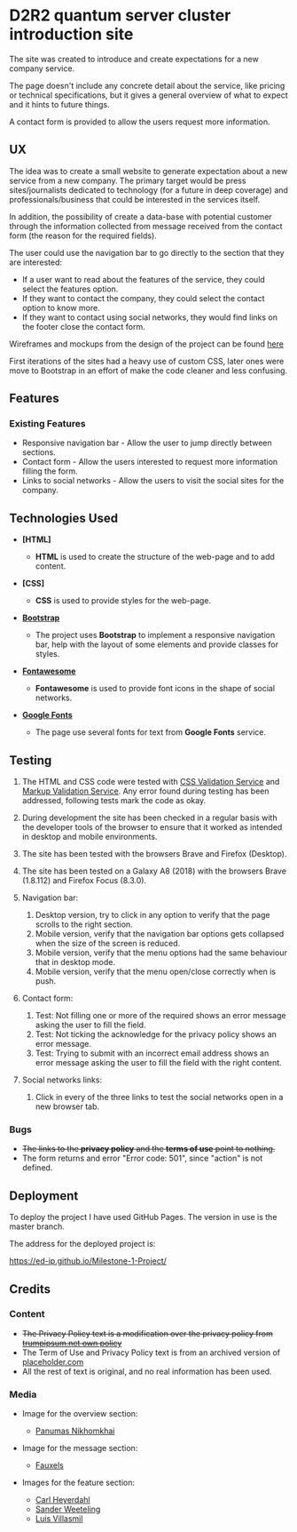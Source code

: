 # D2R2 quantum server cluster introduction site

The site was created to introduce and create expectations for a new company service.

The page doesn't include any concrete detail about the service, like pricing or technical specifications, but it gives
a general overview of what to expect and it hints to future things.

A contact form is provided to allow the users request more information.
 
## UX

The idea was to create a small website to generate expectation about a new service from a new company.
The primary target would be press sites/journalists dedicated to technology (for a future in deep coverage) and professionals/business that could be interested in the services itself.

In addition, the possibility of create a data-base with potential customer through the information collected from message received from the contact form (the reason for the required fields).

The user could use the navigation bar to go directly to the section that they are interested:

- If a user want to read about the features of the service, they could select the features option.
- If they want to contact the company, they could select the contact option to know more.
- If they want to contact using social networks, they would find links on the footer close the contact form.

Wireframes and mockups from the design of the project can be found [here](https://github.com/ED-IP/Milestone-1-Project/blob/master/Wireframes/Mockups_and_wireframes.pdf)

First iterations of the sites had a heavy use of custom CSS, later ones were move to Bootstrap in an effort of make the code cleaner and less confusing.

## Features

### Existing Features
- Responsive navigation bar - Allow the user to jump directly between sections.
- Contact form - Allow the users interested to request more information filling the form.
- Links to social networks - Allow the users to visit the social sites for the company.

## Technologies Used

- **[HTML]**
	- **HTML** is used to create the structure of the web-page and to add content.
	
- **[CSS]**
	- **CSS** is used to provide styles for the web-page.

- **[Bootstrap](https://getbootstrap.com/)**
    - The project uses **Bootstrap** to implement a responsive navigation bar, help with the layout of some elements and provide classes for styles.

- **[Fontawesome](https://fontawesome.com/)**
	- **Fontawesome** is used to provide font icons in the shape of social networks.
	
- **[Google Fonts](https://fonts.google.com/)**
	- The page use several fonts for text from **Google Fonts** service.


## Testing

1. The HTML and CSS code were tested with [CSS Validation Service](https://jigsaw.w3.org/css-validator/) and [Markup Validation Service](https://validator.w3.org/).
   Any error found during testing has been addressed, following tests mark the code as okay.
  
2. During development the site has been checked in a regular basis with the developer tools of the browser to ensure that it worked as intended in desktop and mobile environments.

3. The site has been tested with the browsers Brave and Firefox (Desktop).

4. The site has been tested on a Galaxy A8 (2018) with the browsers Brave (1.8.112) and Firefox Focus (8.3.0).

5. Navigation bar:
	1. Desktop version, try to click in any option to verify that the page scrolls to the right section.
	2. Mobile version, verify that the navigation bar options gets collapsed when the size of the screen is reduced.
	3. Mobile version, verify that the menu options had the same behaviour that in desktop mode.
	4. Mobile version, verify that the menu open/close correctly when is push.

6. Contact form:
	1. Test: Not filling one or more of the required shows an error message asking the user to fill the field.
	2. Test: Not ticking the acknowledge for the privacy policy shows an error message.
	3. Test: Trying to submit with an incorrect email address shows an error message asking the user to fill the field with the right content.
	
7. Social networks links:
	1. Click in every of the three links to test the social networks open in a new browser tab.



### Bugs

- ~~The links to the **privacy policy** and the **terms of use** point to nothing.~~
- The form returns and error "Error code: 501", since "action" is not defined.


## Deployment

To deploy the project I have used GitHub Pages. The version in use is the master branch.

The address for the deployed project is:

https://ed-ip.github.io/Milestone-1-Project/


## Credits

### Content

- ~~The Privacy Policy text is a modification over the privacy policy from [trumpipsum.net own policy](https://trumpipsum.net/privacy-policy/)~~
- The Term of Use and Privacy Policy text is from an archived version of [placeholder.com](https://web.archive.org/web/20200216231943/https://placeholder.com/about/privacy/#content)
- All the rest of text is original, and no real information has been used.

### Media

- Image for the overview section:
	- [Panumas Nikhomkhai](https://www.pexels.com/photo/bandwidth-close-up-computer-connection-1148820/)
	
- Image for the message section:
	- [Fauxels](https://www.pexels.com/photo/photo-of-people-sitting-near-wooden-table-3183188/)
	
- Images for the feature section:
	- [Carl Heyerdahl](https://unsplash.com/photos/KE0nC8-58MQ)
	- [Sander Weeteling](https://unsplash.com/photos/4I41IQtmSs0)
	- [Luis Villasmil](https://unsplash.com/photos/4V8uMZx8FYA)